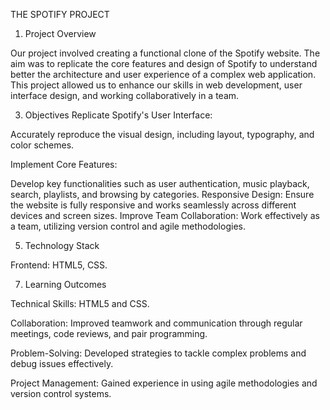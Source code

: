 THE SPOTIFY PROJECT 


1. Project Overview
   
Our project involved creating a functional clone of the Spotify website. The aim was to replicate the core features and design of Spotify to understand better the architecture and user experience of a complex web application. This project allowed us to enhance our skills in web development, user interface design, and working collaboratively in a team.

3. Objectives
Replicate Spotify's User Interface:

Accurately reproduce the visual design, including layout, typography, and color schemes.

Implement Core Features: 

Develop key functionalities such as user authentication, music playback, search, playlists, and browsing by categories.
Responsive Design: Ensure the website is fully responsive and works seamlessly across different devices and screen sizes.
Improve Team Collaboration: Work effectively as a team, utilizing version control and agile methodologies.

5. Technology Stack
   
Frontend:
HTML5, CSS.

7. Learning Outcomes
   
Technical Skills: HTML5 and CSS.

Collaboration: Improved teamwork and communication through regular meetings, code reviews, and pair programming.

Problem-Solving: Developed strategies to tackle complex problems and debug issues effectively.

Project Management:
Gained experience in using agile methodologies and version control systems.




